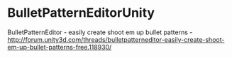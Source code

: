 # BulletPatternEditorUnity
BulletPatternEditor - easily create shoot em up bullet patterns - http://forum.unity3d.com/threads/bulletpatterneditor-easily-create-shoot-em-up-bullet-patterns-free.118930/

